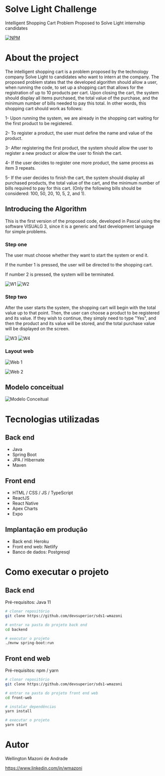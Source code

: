 # Solve Light Challenge
Intelligent Shopping Cart Problem Proposed to Solve Light internship candidates

[![NPM](https://img.shields.io/npm/l/react)](https://github.com/ErhardtAndrei/SolveLChallenge/blob/main/LICENCE) 

# About the project

The intelligent shopping cart is a problem proposed by the technology company Solve Light to candidates who want to intern at the company. The proposed problem states that the developed algorithm should allow a user, when running the code, to set up a shopping cart that allows for the registration of up to 10 products per cart. Upon closing the cart, the system should display all items purchased, the total value of the purchase, and the minimum number of bills needed to pay this total. In other words, this shopping cart should work as follows:

1- Upon running the system, we are already in the shopping cart waiting for the first product to be registered.

2- To register a product, the user must define the name and value of the product.

3- After registering the first product, the system should allow the user to register a new product or allow the user to finish the cart.

4- If the user decides to register one more product, the same process as item 3 repeats.

5- If the user decides to finish the cart, the system should display all purchased products, the total value of the cart, and the minimum number of bills required to pay for this cart. (Only the following bills should be considered: 100, 50, 20, 10, 5, 2, and 1).

## Introducing the Algorithm
This is the first version of the proposed code, developed in Pascal using the software VISUALG 3, since it is a generic and fast development language for simple problems.
### Step one
The user must choose whether they want to start the system or end it.

If the number 1 is pressed, the user will be directed to the shopping cart. 

If number 2 is pressed, the system will be terminated.

![W1](https://github.com/ErhardtAndrei/SolveLChallenge/blob/main/imgs/1_menu.png) ![W2](https://github.com/ErhardtAndrei/SolveLChallenge/blob/main/imgs/1.1_menu.png)

### Step two
After the user starts the system, the shopping cart will begin with the total value up to that point. Then, the user can choose a product to be registered and its value. If they wish to continue, they simply need to type "Yes", and then the product and its value will be stored, and the total purchase value will be displayed on the screen.

![W3](https://github.com/ErhardtAndrei/SolveLChallenge/blob/main/imgs/2_carrinho.png) ![W4](https://github.com/ErhardtAndrei/SolveLChallenge/blob/main/imgs/3_cad_product.png)
### Layout web
![Web 1](https://github.com/acenelio/assets/raw/main/sds1/web1.png)

![Web 2](https://github.com/acenelio/assets/raw/main/sds1/web2.png)

## Modelo conceitual
![Modelo Conceitual](https://github.com/acenelio/assets/raw/main/sds1/modelo-conceitual.png)

# Tecnologias utilizadas
## Back end
- Java
- Spring Boot
- JPA / Hibernate
- Maven
## Front end
- HTML / CSS / JS / TypeScript
- ReactJS
- React Native
- Apex Charts
- Expo
## Implantação em produção
- Back end: Heroku
- Front end web: Netlify
- Banco de dados: Postgresql

# Como executar o projeto

## Back end
Pré-requisitos: Java 11

```bash
# clonar repositório
git clone https://github.com/devsuperior/sds1-wmazoni

# entrar na pasta do projeto back end
cd backend

# executar o projeto
./mvnw spring-boot:run
```

## Front end web
Pré-requisitos: npm / yarn

```bash
# clonar repositório
git clone https://github.com/devsuperior/sds1-wmazoni

# entrar na pasta do projeto front end web
cd front-web

# instalar dependências
yarn install

# executar o projeto
yarn start
```

# Autor

Wellington Mazoni de Andrade

https://www.linkedin.com/in/wmazoni
